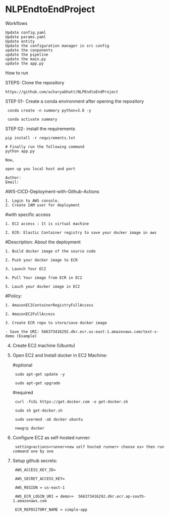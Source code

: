 # NLPEndtoEndProject

Workflows


    Update config.yaml
    Update params.yaml
    Update entity
    Update the configuration manager in src config
    update the conponents
    update the pipeline
    update the main.py
    update the app.py
    
How to run

STEPS:
Clone the repository

    https://github.com/acharyabhatt/NLPEndtoEndProject

STEP 01- Create a conda environment after opening the repository

     conda create -n summary python=3.8 -y
        
     conda activate summary

STEP 02- install the requirements

    pip install -r requirements.txt

    # Finally run the following command
    python app.py

    Now,

    open up you local host and port

    Author: 
    Email: 

AWS-CICD-Deployment-with-Github-Actions

    1. Login to AWS console.
    2. Create IAM user for deployment

#with specific access

    1. EC2 access : It is virtual machine

    2. ECR: Elastic Container registry to save your docker image in aws


#Description: About the deployment

    1. Build docker image of the source code

    2. Push your docker image to ECR

    3. Launch Your EC2 

    4. Pull Your image from ECR in EC2

    5. Lauch your docker image in EC2

#Policy:

    1. AmazonEC2ContainerRegistryFullAccess

    2. AmazonEC2FullAccess

    3. Create ECR repo to store/save docker image

    - Save the URI: 566373416292.dkr.ecr.us-east-1.amazonaws.com/text-s-demo (Example)

4. Create EC2 machine (Ubuntu)
5. Open EC2 and Install docker in EC2 Machine:

    #optional

        sudo apt-get update -y

        sudo apt-get upgrade

    #required

        curl -fsSL https://get.docker.com -o get-docker.sh

        sudo sh get-docker.sh

        sudo usermod -aG docker ubuntu

        newgrp docker

6. Configure EC2 as self-hosted runner:

        setting>actions>runner>new self hosted runner> choose os> then run command one by one

7. Setup github secrets:

        AWS_ACCESS_KEY_ID=

        AWS_SECRET_ACCESS_KEY=

        AWS_REGION = us-east-1

        AWS_ECR_LOGIN_URI = demo>>  566373416292.dkr.ecr.ap-south-1.amazonaws.com

        ECR_REPOSITORY_NAME = simple-app


